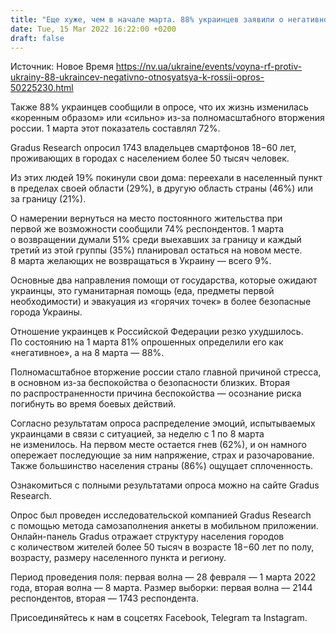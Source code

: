 ```yaml
---
title: "Еще хуже, чем в начале марта. 88% украинцев заявили о негативном отношении к России — опрос"
date: Tue, 15 Mar 2022 16:22:00 +0200
draft: false
---
```

Источник: Новое Время https://nv.ua/ukraine/events/voyna-rf-protiv-ukrainy-88-ukraincev-negativno-otnosyatsya-k-rossii-opros-50225230.html


Также 88% украинцев сообщили в опросе, что их жизнь изменилась «коренным образом» или «сильно» из-за полномасштабного вторжения россии. 1 марта этот показатель составлял 72%.

Gradus Research опросил 1743 владельцев смартфонов 18−60 лет, проживающих в городах с населением более 50 тысяч человек.

Из этих людей 19% покинули свои дома: переехали в населенный пункт в пределах своей области (29%), в другую область страны (46%) или за границу (21%).

О намерении вернуться на место постоянного жительства при первой же возможности сообщили 74% респондентов. 1 марта о возвращении думали 51% среди выехавших за границу и каждый третий из этой группы (35%) планировал остаться на новом месте. 8 марта желающих не возвращаться в Украину — всего 9%.

Основные два направления помощи от государства, которые ожидают украинцы, это гуманитарная помощь (еда, предметы первой необходимости) и эвакуация из «горячих точек» в более безопасные города Украины.

Отношение украинцев к Российской Федерации резко ухудшилось. По состоянию на 1 марта 81% опрошенных определили его как «негативное», а на 8 марта — 88%.

Полномасштабное вторжение россии стало главной причиной стресса, в основном из-за беспокойства о безопасности близких. Вторая по распространенности причина беспокойства — осознание риска погибнуть во время боевых действий.

Согласно результатам опроса распределение эмоций, испытываемых украинцами в связи с ситуацией, за неделю с 1 по 8 марта не изменилось. На первом месте остается гнев (62%), и он намного опережает последующие за ним напряжение, страх и разочарование. Также большинство населения страны (86%) ощущает сплоченность.

Ознакомиться с полными результатами опроса можно на сайте Gradus Research.

Опрос был проведен исследовательской компанией Gradus Research с помощью метода самозаполнения анкеты в мобильном приложении. Онлайн-панель Gradus отражает структуру населения городов с количеством жителей более 50 тысяч в возрасте 18−60 лет по полу, возрасту, размеру населенного пункта и региону.

Период проведения поля: первая волна — 28 февраля — 1 марта 2022 года, вторая волна — 8 марта. Размер выборки: первая волна — 2144 респондентов, вторая — 1743 респондента.

Присоединяйтесь к нам в соцсетях Facebook, Telegram та Instagram.
